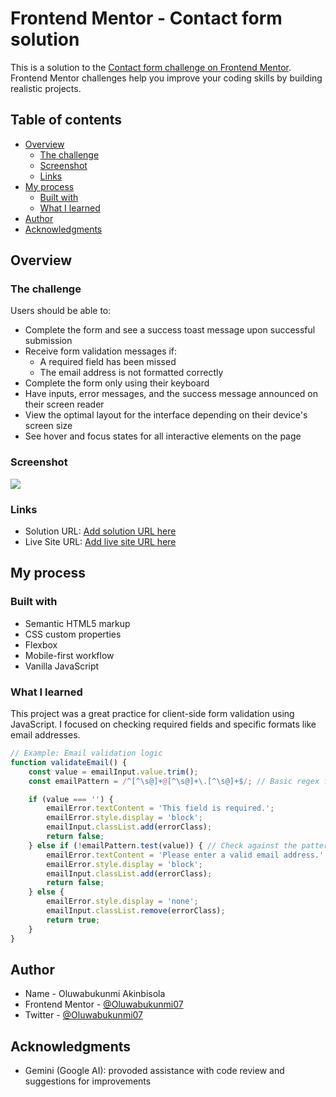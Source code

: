 # Frontend Mentor - Contact form solution

This is a solution to the [Contact form challenge on Frontend Mentor](https://www.frontendmentor.io/challenges/contact-form--G-hYlqKJj). Frontend Mentor challenges help you improve your coding skills by building realistic projects. 

## Table of contents

- [Overview](#overview)
  - [The challenge](#the-challenge)
  - [Screenshot](#screenshot)
  - [Links](#links)
- [My process](#my-process)
  - [Built with](#built-with)
  - [What I learned](#what-i-learned)
- [Author](#author)
- [Acknowledgments](#acknowledgments)



## Overview

### The challenge

Users should be able to:

- Complete the form and see a success toast message upon successful submission
- Receive form validation messages if:
  - A required field has been missed
  - The email address is not formatted correctly
- Complete the form only using their keyboard
- Have inputs, error messages, and the success message announced on their screen reader
- View the optimal layout for the interface depending on their device's screen size
- See hover and focus states for all interactive elements on the page

### Screenshot

![](./screenshot.jpg)


### Links

- Solution URL: [Add solution URL here](https://your-solution-url.com)
- Live Site URL: [Add live site URL here](https://oluwabukunmi07.github.io/contact-form-main/)

## My process

### Built with

- Semantic HTML5 markup
- CSS custom properties
- Flexbox
- Mobile-first workflow
- Vanilla JavaScript


### What I learned

This project was a great practice for client-side form validation using JavaScript. I focused on checking required fields and specific formats like email addresses.

```js
// Example: Email validation logic
function validateEmail() {
    const value = emailInput.value.trim();
    const emailPattern = /^[^\s@]+@[^\s@]+\.[^\s@]+$/; // Basic regex for email format

    if (value === '') {
        emailError.textContent = 'This field is required.';
        emailError.style.display = 'block';
        emailInput.classList.add(errorClass);
        return false;
    } else if (!emailPattern.test(value)) { // Check against the pattern
        emailError.textContent = 'Please enter a valid email address.';
        emailError.style.display = 'block';
        emailInput.classList.add(errorClass);
        return false;
    } else {
        emailError.style.display = 'none';
        emailInput.classList.remove(errorClass);
        return true;
    }
}
```




## Author
- Name - Oluwabukunmi Akinbisola
- Frontend Mentor - [@Oluwabukunmi07](https://www.frontendmentor.io/profile/Oluwabukunmi07)
- Twitter - [@Oluwabukunmi07](https://www.twitter.com/Oluwabukunmi07)



## Acknowledgments

- Gemini (Google AI): provoded assistance with code review and suggestions for improvements



